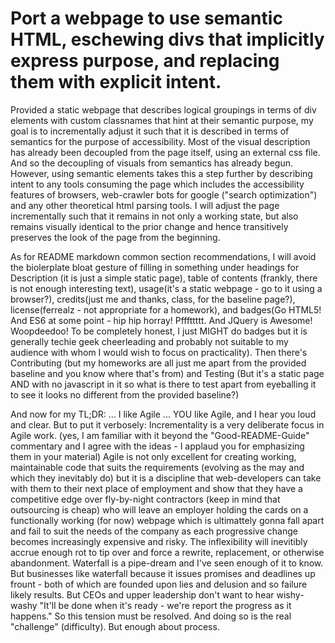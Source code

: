 # Port a webpage to use semantic HTML, eschewing divs that implicitly express purpose, and replacing them with explicit intent.
Provided a static webpage that describes logical groupings in terms of div elements with custom classnames that hint at their semantic purpose, my goal is to incrementally adjust it such that it is described in terms of semantics
for the purpose of accessibility.  Most of the visual description has already been decoupled from the page itself, using an external css file.  And so the decoupling of visuals from semantics has already begun.  However, using semantic elements takes this a step further by describing intent to any tools consuming the page which includes the accessibility features of browsers, web-crawler bots for google ("search optimization") and any other theoretical html parsing tools.  I will adjust the page incrementally such that it remains in not only a working state, but also remains visually identical to the prior change and hence transitively preserves the look of the page from the beginning.

As for README markdown common section recommendations, I will avoid the biolerplate bloat gesture of filling in something under headings for Description (it is just a simple static page), table of contents (frankly, there is not enough interesting text), usage(it's a static webpage - go to it using a browser?), credits(just me and thanks, class, for the baseline page?), license(ferrealz - not appropriate for a homework), and badges(Go HTML5!  And ES6 at some point - hip hip horray!  Pfffttttt.  And JQuery is Awesome!  Woopdeedoo!  To be completely honest, I just MIGHT do badges but it is generally techie geek cheerleading and probably not suitable to my audience with whom I would wish to focus on practicality).  Then there's Contributing (but my homeworks are all just me apart from the provided baseline and you know where that's from) and Testing (But it's a static page AND with no javascript in it so what is there to test apart from eyeballing it to see it looks no different from the provided baseline?)

And now for my TL;DR: ... I like Agile ... YOU like Agile, and I hear you loud and clear.
But to put it verbosely:
Incrementality is a very deliberate focus in Agile work. (yes, I am familiar with it beyond the "Good-README-Guide" commentary and I agree with the ideas - I applaud you for emphasizing them in your material)  Agile is not only excellent for creating working, maintainable code that suits the requirements (evolving as the may and which they inevitably do) but it is a discipline that web-developers can take with them to their next place of employment and show that they have a competitive edge over fly-by-night contractors (keep in mind that outsourcing is cheap) who will leave an employer holding the cards on a functionally working (for now) webpage which is ultimattely gonna fall apart and fail to suit the needs of the company as each progressive change becomes increasingly expensive and risky.  The inflexibility will inevitibly accrue enough rot to tip over and force a rewrite, replacement, or otherwise abandonment.  Waterfall is a pipe-dream and I've seen enough of it to know.  But businesses like waterfall because it issues promises and deadlines up frount - both of which are founded upon lies and delusion and so failure likely results.  But CEOs and upper leadership don't want to hear wishy-washy "It'll be done when it's ready - we're report the progress as it happens."  So this tension must be resolved.  And doing so is the real "challenge" (difficulty).  But enough about process.
